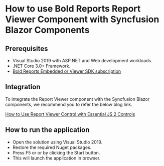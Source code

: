 # How to use Bold Reports Report Viewer Component with Syncfusion Blazor Components

## Prerequisites

* Visual Studio 2019 with ASP.NET and Web development workloads.
* .NET Core 3.0+ Framework.
* [Bold Reports Embedded or Viewer SDK subscription](https://www.boldreports.com/pricing/embedded)

## Integration

To integrate the Report Viewer component with the Syncfusion Blazor components, we recommend you to refer the below blog link.

[How to Use Report Viewer Control with Essential JS 2 Controls](https://www.boldreports.com/blog/how-to-use-report-viewer-control-with-syncfusion-blazor-controls)

## How to run the application

* Open the solution using Visual Studio 2019.
* Restore the required Nuget packages.
* Press F5 or or by clicking the Start button.
* This will launch the application in browser.
